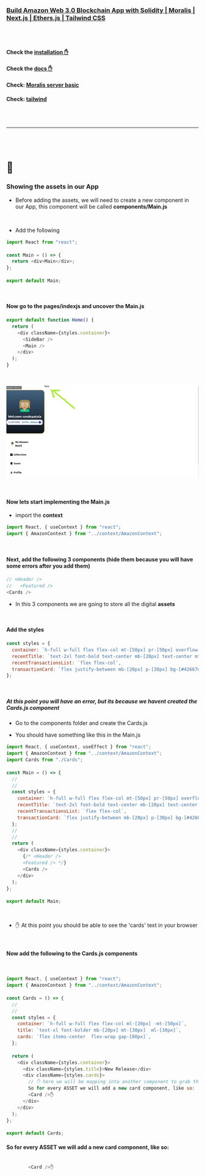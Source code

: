 ### [Build Amazon Web 3.0 Blockchain App with Solidity | Moralis | Next.js | Ethers.js | Tailwind CSS](https://youtu.be/HMdwbq1JJT0)

 <br>
 <br>

#### Check the [installation ✋](https://github.com/nadiamariduena/amazon-clone-blockchain/blob/2-Auth-moralis-context/INSTALLATION.md)

#### Check the [docs ✋](https://github.com/nadiamariduena/amazon-clone-blockchain/blob/2-Auth-moralis-context/DOCS.md)

#### Check: [Moralis server basic](https://github.com/nadiamariduena/amazon-clone-blockchain/blob/2-Auth-moralis-context/MORALISSERVER.md)

#### Check: [tailwind](https://github.com/nadiamariduena/amazon-clone-blockchain/blob/2-Auth-moralis-context/TAILWIND.md)

 <br>
 <br>

---

 <br>
 <br>

# 🥭

<!--
[<img src="./img-read/amazon-logo.gif"/>]() -->

### Showing the assets in our App

- Before adding the assets, we will need to create a new component in our App, this component will be called **components/Main.js**

<br>

- Add the following

```javascript
import React from "react";

const Main = () => {
  return <div>Main</div>;
};

export default Main;
```

<br>

#### Now go to the pages/indexjs and uncover the Main.js

```javascript
export default function Home() {
  return (
    <div className={styles.container}>
      <SideBar />
      <Main />
    </div>
  );
}
```

<br>

[<img src="./img-read/main-component.jpg"/>]()

<br>

#### Now lets start implementing the Main.js

- import the **context**

```javascript
import React, { useContext } from "react";
import { AmazonContext } from "../context/AmazonContext";
```

<br>

#### Next, add the following 3 components (hide them because you will have some errors after you add them)

```javascript
// <Header />
//   <Featured />
<Cards />
```

- In this 3 components we are going to store all the digital **assets**

<br>

#### Add the styles

```javascript
const styles = {
  container: `h-full w-full flex flex-col mt-[50px] pr-[50px] overflow-hidden`,
  recentTitle: `text-2xl font-bold text-center mb-[20px] text-center mt-[40px]`,
  recentTransactionsList: `flex flex-col`,
  transactionCard: `flex justify-between mb-[20px] p-[30px] bg-[#42667e] text-white rounded-xl shadow-xl font-bold gap-[20px] text-xl`,
};
```

<br>

##### At this point you will have an error, but its because we havent created the _Cards.js_ component

- Go to the components folder and create the Cards.js

- You should have something like this in the Main.js

```javascript
import React, { useContext, useEffect } from "react";
import { AmazonContext } from "../context/AmazonContext";
import Cards from "./Cards";

const Main = () => {
  //
  //
  const styles = {
    container: `h-full w-full flex flex-col mt-[50px] pr-[50px] overflow-hidden`,
    recentTitle: `text-2xl font-bold text-center mb-[20px] text-center mt-[40px]`,
    recentTransactionsList: `flex flex-col`,
    transactionCard: `flex justify-between mb-[20px] p-[30px] bg-[#42667e] text-white rounded-xl shadow-xl font-bold gap-[20px] text-xl`,
  };
  //
  //
  return (
    <div className={styles.container}>
      {/* <Header />
      <Featured /> */}
      <Cards />
    </div>
  );
};

export default Main;
```

<br>

- ✋ At this point you should be able to see the 'cards' text in your browser

<br>

#### Now add the following to the Cards.js components

<br>

```javascript
import React, { useContext } from "react";
import { AmazonContext } from "../context/AmazonContext";

const Cards = () => {
  //
  //
  const styles = {
    container: `h-full w-full flex flex-col ml-[20px] -mt-[50px]`,
    title: `text-xl font-bolder mb-[20px] mt-[30px]  ml-[30px]`,
    cards: `flex items-center  flex-wrap gap-[80px]`,
  };

  return (
    <div className={styles.container}>
      <div className={styles.title}>New Release</div>
      <div className={styles.cards}>
        // ✋ here we will be mapping into another component to grab the assets,
        So for every ASSET we will add a new card component, like so:
        <Card />✋
      </div>
    </div>
  );
};

export default Cards;
```

#### So for every ASSET we will add a new card component, like so:

```javascript

        <Card />✋
```
